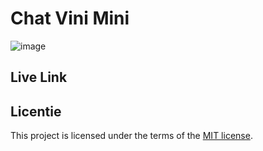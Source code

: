 # Chat Vini Mini

![image](https://github.com/Amberhva/connecting-people-my-first-chatroom/assets/112861033/99769244-9b65-4a25-b320-3d4340467039)

## Live Link


## Licentie

This project is licensed under the terms of the [MIT license](./LICENSE).
